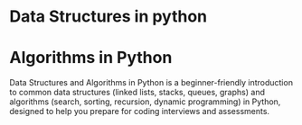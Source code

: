 # Data Structures in python
# Algorithms in Python

Data Structures and Algorithms in Python is a beginner-friendly introduction to common data structures (linked lists, stacks, queues, graphs) and 
algorithms (search, sorting, recursion, dynamic programming) in Python, designed to help you prepare for coding interviews and assessments.
